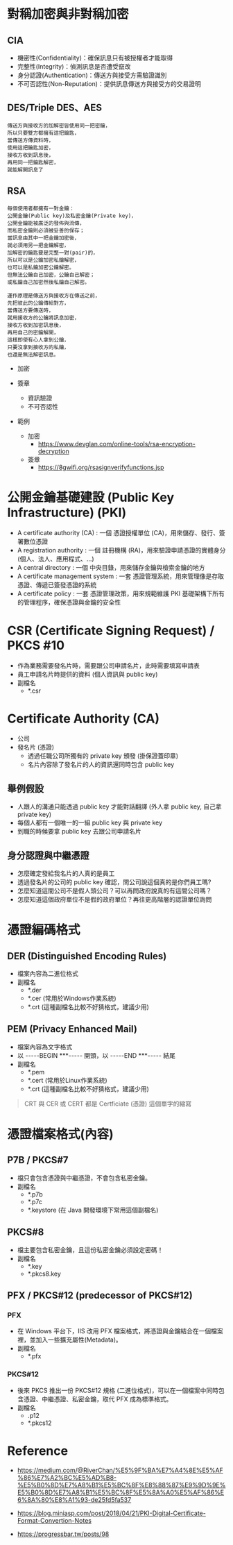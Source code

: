 # 對稱加密與非對稱加密
## CIA
- 機密性(Confidentiality)：確保訊息只有被授權者才能取得
- 完整性(Integrity)：偵測訊息是否遭受竄改
- 身分認證(Authentication)：傳送方與接受方需驗證識別
- 不可否認性(Non-Reputation)：提供訊息傳送方與接受方的交易證明


## DES/Triple DES、AES
```
傳送方與接收方的加解密皆使用同一把密鑰，
所以只要雙方都擁有這把鑰匙，
當傳送方傳資料時，
使用這把鑰匙加密，
接收方收到訊息後，
再用同一把鑰匙解密，
就能解開訊息了
```

## RSA

```
每個使用者都擁有一對金鑰：
公開金鑰(Public key)及私密金鑰(Private key)，
公開金鑰能被廣泛的發佈與流傳，
而私密金鑰則必須被妥善的保存；
當訊息由其中一把金鑰加密後，
就必須用另一把金鑰解密，
加解密的鑰匙要是完整一對(pair)的，
所以可以是公鑰加密私鑰解密，
也可以是私鑰加密公鑰解密。
但無法公鑰自己加密，公鑰自己解密；
或私鑰自己加密然後私鑰自己解密。
```

```
運作原理是傳送方與接收方在傳送之前，
先把彼此的公鑰傳給對方，
當傳送方要傳送時，
就用接收方的公鑰將訊息加密，
接收方收到加密訊息後，
再用自己的密鑰解開，
這樣即使有心人拿到公鑰，
只要沒拿到接收方的私鑰，
也還是無法解密訊息。
```

- 加密
- 簽章
    - 資訊驗證
    - 不可否認性

- 範例
    - 加密
        - https://www.devglan.com/online-tools/rsa-encryption-decryption
    - 簽章
        - https://8gwifi.org/rsasignverifyfunctions.jsp

# 公開金鑰基礎建設 (Public Key Infrastructure) (PKI)

- A certificate authority (CA) : 一個 憑證授權單位 (CA)，用來儲存、發行、簽署數位憑證
- A registration authority : 一個 註冊機構 (RA)，用來驗證申請憑證的實體身分 (個人、法人、應用程式、...)
- A central directory : 一個 中央目錄，用來儲存金鑰與檢索金鑰的地方
- A certificate management system : 一套 憑證管理系統，用來管理像是存取憑證、傳遞已簽發憑證的系統
- A certificate policy : 一套 憑證管理政策，用來規範維護 PKI 基礎架構下所有的管理程序，確保憑證與金鑰的安全性


# CSR (Certificate Signing Request) / PKCS #10
- 作為業務需要發名片時，需要跟公司申請名片，此時需要填寫申請表
- 員工申請名片時提供的資料 (個人資訊與 public key)
- 副檔名
    - *.csr

# Certificate Authority (CA)

- 公司
- 發名片 (憑證)
    - 透過任職公司所獨有的 private key 頒發 (掛保證蓋印章)
    - 名片內容除了發名片的人的資訊還同時包含 public key

## 舉例假設
- 人跟人的溝通只能透過 public key 才能對話翻譯 (外人拿 public key, 自己拿 private key)
- 每個人都有一個唯一的一組 public key 與 private key
- 到職的時候要拿 public key 去跟公司申請名片

## 身分認證與中繼憑證
- 怎麼確定發給我名片的人真的是員工
- 透過發名片的公司的 public key 確認，問公司說這個真的是你們員工嗎?
- 怎麼知道這間公司不是假人頭公司？可以再問政府說真的有這間公司嗎？
- 怎麼知道這個政府單位不是假的政府單位？再往更高階層的認證單位詢問


# 憑證編碼格式

## DER (Distinguished Encoding Rules)
- 檔案內容為二進位格式
- 副檔名
    - *.der
    - *.cer (常用於Windows作業系統)
    - *.crt (這種副檔名比較不好猜格式，建議少用)

## PEM (Privacy Enhanced Mail)
- 檔案內容為文字格式
- 以 -----BEGIN ***----- 開頭，以 -----END ***----- 結尾
- 副檔名
    - *.pem
    - *.cert (常用於Linux作業系統)
    - *.crt (這種副檔名比較不好猜格式，建議少用)

> CRT 與 CER 或 CERT 都是 Certficiate (憑證) 這個單字的縮寫

# 憑證檔案格式(內容)

## P7B / PKCS#7
- 檔只會包含憑證與中繼憑證，不會包含私密金鑰。
- 副檔名
    - *.p7b
    - *.p7c
    - *.keystore (在 Java 開發環境下常用這個副檔名)

## PKCS#8
- 檔主要包含私密金鑰，且這份私密金鑰必須設定密碼！
- 副檔名
    - *.key
    - *.pkcs8.key

## PFX / PKCS#12 (predecessor of PKCS#12)
### PFX
- 在 Windows 平台下，IIS 改用 PFX 檔案格式，將憑證與金鑰結合在一個檔案裡，並加入一些擴充屬性(Metadata)。
- 副檔名
    - *.pfx
### PKCS#12 
- 後來 PKCS 推出一份 PKCS#12 規格 (二進位格式)，可以在一個檔案中同時包含憑證、中繼憑證、私密金鑰，取代 PFX 成為標準格式。
- 副檔名
    - .p12
    - *.pkcs12

# Reference
- https://medium.com/@RiverChan/%E5%9F%BA%E7%A4%8E%E5%AF%86%E7%A2%BC%E5%AD%B8-%E5%B0%8D%E7%A8%B1%E5%BC%8F%E8%88%87%E9%9D%9E%E5%B0%8D%E7%A8%B1%E5%BC%8F%E5%8A%A0%E5%AF%86%E6%8A%80%E8%A1%93-de25fd5fa537

- https://blog.miniasp.com/post/2018/04/21/PKI-Digital-Certificate-Format-Convertion-Notes

- https://progressbar.tw/posts/98
